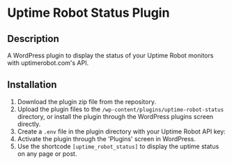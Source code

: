 # Uptime Robot Status Plugin

## Description
A WordPress plugin to display the status of your Uptime Robot monitors with uptimerobot.com's API.

## Installation
1. Download the plugin zip file from the repository.
2. Upload the plugin files to the `/wp-content/plugins/uptime-robot-status` directory, or install the plugin through the WordPress plugins screen directly.
3. Create a `.env` file in the plugin directory with your Uptime Robot API key:
4. Activate the plugin through the 'Plugins' screen in WordPress.
5. Use the shortcode `[uptime_robot_status]` to display the uptime status on any page or post.
